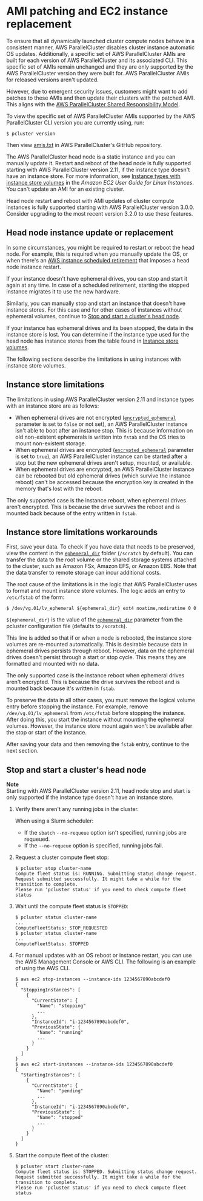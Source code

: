 # AMI patching and EC2 instance replacement<a name="instance-updates-ami-patch"></a>

To ensure that all dynamically launched cluster compute nodes behave in a consistent manner, AWS ParallelCluster disables cluster instance automatic OS updates\. Additionally, a specific set of AWS ParallelCluster AMIs are built for each version of AWS ParallelCluster and its associated CLI\. This specific set of AMIs remain unchanged and they are only supported by the AWS ParallelCluster version they were built for\. AWS ParallelCluster AMIs for released versions aren't updated\.

However, due to emergent security issues, customers might want to add patches to these AMIs and then update their clusters with the patched AMI\. This aligns with the [AWS ParallelCluster Shared Responsibility Model](security.md)\.

To view the specific set of AWS ParallelCluster AMIs supported by the AWS ParallelCluster CLI version you are currently using, run:

```
$ pcluster version
```

Then view [amis\.txt](https://github.com/aws/aws-parallelcluster/blob/release-2.11/amis.txt) in AWS ParallelCluster's GitHub repository\.

The AWS ParallelCluster head node is a static instance and you can manually update it\. Restart and reboot of the head node is fully supported starting with AWS ParallelCluster version 2\.11, if the instance type doesn't have an instance store\. For more information, see [Instance types with instance store volumes](https://docs.aws.amazon.com/AWSEC2/latest/UserGuide/InstanceStorage.html#instance-store-volumes) in the *Amazon EC2 User Guide for Linux Instances*\. You can't update an AMI for an existing cluster\.

Head node restart and reboot with AMI updates of cluster compute instances is fully supported starting with AWS ParallelCluster version 3\.0\.0\. Consider upgrading to the most recent version 3\.2\.0 to use these features\.

## Head node instance update or replacement<a name="instance-updates-headnode"></a>

In some circumstances, you might be required to restart or reboot the head node\. For example, this is required when you manually update the OS, or when there's an [AWS instance scheduled retirement](https://docs.aws.amazon.com/AWSEC2/latest/UserGuide/instance-retirement.html) that imposes a head node instance restart\.

If your instance doesn't have ephemeral drives, you can stop and start it again at any time\. In case of a scheduled retirement, starting the stopped instance migrates it to use the new hardware\.

Similarly, you can manually stop and start an instance that doesn't have instance stores\. For this case and for other cases of instances without ephemeral volumes, continue to [Stop and start a cluster's head node](#instance-headnode-stop-start)\.

If your instance has ephemeral drives and its been stopped, the data in the instance store is lost\. You can determine if the instance type used for the head node has instance stores from the table found in [Instance store volumes](https://docs.aws.amazon.com/AWSEC2/latest/UserGuide/InstanceStorage.html#instance-store-volumes)\.

The following sections describe the limitations in using instances with instance store volumes\.

## Instance store limitations<a name="instance-store-limitations"></a>

The limitations in using AWS ParallelCluster version 2\.11 and instance types with an instance store are as follows:
+ When ephemeral drives are not encrypted \([`encrypted_ephemeral`](cluster-definition.md#encrypted-ephemeral) parameter is set to `false` or not set\), an AWS ParallelCluster instance isn't able to boot after an instance stop\. This is because information on old non\-existent ephemerals is written into `fstab` and the OS tries to mount non\-existent storage\.
+ When ephemeral drives are encrypted \([`encrypted_ephemeral`](cluster-definition.md#encrypted-ephemeral) parameter is set to `true`\), an AWS ParallelCluster instance can be started after a stop but the new ephemeral drives aren't setup, mounted, or available\.
+ When ephemeral drives are encrypted, an AWS ParallelCluster instance can be rebooted but old ephemeral drives \(which survive the instance reboot\) can't be accessed because the encryption key is created in the memory that's lost with the reboot\.

The only supported case is the instance reboot, when ephemeral drives aren't encrypted\. This is because the drive survives the reboot and is mounted back because of the entry written in `fstab`\.

## Instance store limitations workarounds<a name="instance-store-workarounds"></a>

First, save your data\. To check if you have data that needs to be preserved, view the content in the [`ephemeral_dir`](cluster-definition.md#ephemeral-dir) folder \(`/scratch` by default\)\. You can transfer the data to the root volume or the shared storage systems attached to the cluster, such as Amazon FSx, Amazon EFS, or Amazon EBS\. Note that the data transfer to remote storage can incur additional costs\.

The root cause of the limitations is in the logic that AWS ParallelCluster uses to format and mount instance store volumes\. The logic adds an entry to `/etc/fstab` of the form:

```
$ /dev/vg.01/lv_ephemeral ${ephemeral_dir} ext4 noatime,nodiratime 0 0
```

`${ephemeral_dir}` is the value of the [`ephemeral_dir`](cluster-definition.md#ephemeral-dir) parameter from the pcluster configuration file \(defaults to `/scratch`\)\.

This line is added so that if or when a node is rebooted, the instance store volumes are re\-mounted automatically\. This is desirable because data in ephemeral drives persists through reboot\. However, data on the ephemeral drives doesn't persist through a start or stop cycle\. This means they are formatted and mounted with no data\.

The only supported case is the instance reboot when ephemeral drives aren't encrypted\. This is because the drive survives the reboot and is mounted back because it's written in `fstab`\.

To preserve the data in all other cases, you must remove the logical volume entry before stopping the instance\. For example, remove `/dev/vg.01/lv_ephemeral` from `/etc/fstab` before stopping the instance\. After doing this, you start the instance without mounting the ephemeral volumes\. However, the instance store mount again won't be available after the stop or start of the instance\.

After saving your data and then removing the `fstab` entry, continue to the next section\.

## Stop and start a cluster's head node<a name="instance-headnode-stop-start"></a>

**Note**  
Starting with AWS ParallelCluster version 2\.11, head node stop and start is only supported if the instance type doesn't have an instance store\.

1. Verify there aren't any running jobs in the cluster\.

   When using a Slurm scheduler:
   + If the `sbatch` `--no-requeue` option isn't specified, running jobs are requeued\.
   + If the `--no-requeue` option is specified, running jobs fail\.

1. Request a cluster compute fleet stop:

   ```
   $ pcluster stop cluster-name
   Compute fleet status is: RUNNING. Submitting status change request.
   Request submitted successfully. It might take a while for the transition to complete.
   Please run 'pcluster status' if you need to check compute fleet status
   ```

1. Wait until the compute fleet status is `STOPPED`:

   ```
   $ pcluster status cluster-name
   ...
   ComputeFleetStatus: STOP_REQUESTED
   $ pcluster status cluster-name
   ...
   ComputeFleetStatus: STOPPED
   ```

1. For manual updates with an OS reboot or instance restart, you can use the AWS Management Console or AWS CLI\. The following is an example of using the AWS CLI\.

   ```
   $ aws ec2 stop-instances --instance-ids 1234567890abcdef0
   {
     "StoppingInstances": [
       {
         "CurrentState": {
           "Name": "stopping"
           ...
         },
         "InstanceId": "i-1234567890abcdef0",
         "PreviousState": {
           "Name": "running"
           ...
         }
       }
     ]
   }
   $ aws ec2 start-instances --instance-ids 1234567890abcdef0
   {
     "StartingInstances": [
       {
         "CurrentState": {
           "Name": "pending"
           ...
         },
         "InstanceId": "i-1234567890abcdef0",
         "PreviousState": {
           "Name": "stopped"
           ...
         }
       }
     ]
   }
   ```

1. Start the compute fleet of the cluster:

   ```
   $ pcluster start cluster-name
   Compute fleet status is: STOPPED. Submitting status change request.
   Request submitted successfully. It might take a while for the transition to complete.
   Please run 'pcluster status' if you need to check compute fleet status
   ```